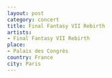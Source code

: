 ```yaml
---
layout: post
category: concert
title: Final Fantasy VII Rebirth
artists: 
- Final Fantasy VII Rebirth
place: 
- Palais des Congrès
country: France
city: Paris
---
```


